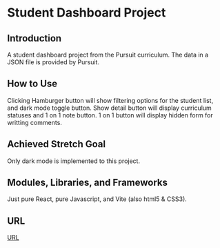 # Student Dashboard Project
## Introduction
A student dashboard project from the Pursuit curriculum. The data in a JSON file is provided by Pursuit. 

## How to Use
Clicking Hamburger button will show filtering options for the student list, and dark mode toggle button.
Show detail button will display curriculum statuses and 1 on 1 note button.
1 on 1 button will display hidden form for writting comments.

## Achieved Stretch Goal
Only dark mode is implemented to this project. 

## Modules, Libraries, and Frameworks
Just pure React, pure Javascript, and Vite (also html5 & CSS3).

## URL
[URL](https://statuesque-gumdrop-938331.netlify.app/)
